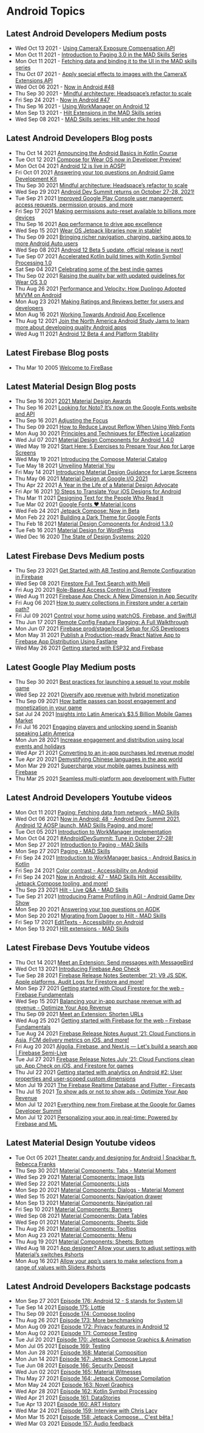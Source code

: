 # Android Topics

## Latest Android Developers Medium posts
<!-- ANDROID_DEVS_MEDIUM:START -->
- Wed Oct 13 2021 - [Using CameraX Exposure Compensation API](https://medium.com/androiddevelopers/using-camerax-exposure-compensation-api-11fd75785bf?source=rss----95b274b437c2---4)
- Mon Oct 11 2021 - [Introduction to Paging 3.0 in the MAD Skills Series](https://medium.com/androiddevelopers/introduction-to-paging-3-0-in-the-mad-skills-series-648f77231121?source=rss----95b274b437c2---4)
- Mon Oct 11 2021 - [Fetching data and binding it to the UI in the MAD skills series](https://medium.com/androiddevelopers/fetching-data-and-binding-it-to-the-ui-in-the-mad-skills-series-cea89868b3e1?source=rss----95b274b437c2---4)
- Thu Oct 07 2021 - [Apply special effects to images with the CameraX Extensions API](https://medium.com/androiddevelopers/apply-special-effects-to-images-with-the-camerax-extensions-api-d1a169b803d3?source=rss----95b274b437c2---4)
- Wed Oct 06 2021 - [Now in Android #48](https://medium.com/androiddevelopers/now-in-android-48-c499493bb83?source=rss----95b274b437c2---4)
- Thu Sep 30 2021 - [Mindful architecture: Headspace’s refactor to scale](https://medium.com/androiddevelopers/mindful-architecture-headspaces-refactor-to-scale-7da31df5670e?source=rss----95b274b437c2---4)
- Fri Sep 24 2021 - [Now in Android #47](https://medium.com/androiddevelopers/now-in-android-47-457f6e7d21?source=rss----95b274b437c2---4)
- Thu Sep 16 2021 - [Using WorkManager on Android 12](https://medium.com/androiddevelopers/using-workmanager-on-android-12-f7d483ca0ecb?source=rss----95b274b437c2---4)
- Mon Sep 13 2021 - [Hilt Extensions in the MAD Skills series](https://medium.com/androiddevelopers/hilt-extensions-in-the-mad-skills-series-f2ed6fcba5fe?source=rss----95b274b437c2---4)
- Wed Sep 08 2021 - [MAD Skills series: Hilt under the hood](https://medium.com/androiddevelopers/mad-skills-series-hilt-under-the-hood-9d89ee227059?source=rss----95b274b437c2---4)<!-- ANDROID_DEVS_MEDIUM:END -->

## Latest Android Developers Blog posts
<!-- ANDROID_DEVS_BLOG:START -->
- Thu Oct 14 2021 [Announcing the Android Basics in Kotlin Course](http://feedproxy.google.com/~r/blogspot/hsDu/~3/tm4XhtCw7eI/announcing-android-basics-in-kotlin.html)
- Tue Oct 12 2021 [Compose for Wear OS now in Developer Preview!](http://feedproxy.google.com/~r/blogspot/hsDu/~3/gYsJxta95NM/compose-for-wear-os-now-in-developer.html)
- Mon Oct 04 2021 [Android 12 is live in AOSP!](http://feedproxy.google.com/~r/blogspot/hsDu/~3/K3bnq_uOlVQ/android-12-is-live-in-aosp.html)
- Fri Oct 01 2021 [Answering your top questions on Android Game Development Kit](http://feedproxy.google.com/~r/blogspot/hsDu/~3/C75fXVqrVl8/answering-your-top-questions-on-android.html)
- Thu Sep 30 2021 [Mindful architecture: Headspace’s refactor to scale](http://feedproxy.google.com/~r/blogspot/hsDu/~3/HnEwXuDiRjw/investing-in-app-excellence-headspaces.html)
- Wed Sep 29 2021 [Android Dev Summit returns on October 27-28, 2021!](http://feedproxy.google.com/~r/blogspot/hsDu/~3/lQSiELCav20/android-dev-summit.html)
- Tue Sep 21 2021 [Improved Google Play Console user management: access requests, permission groups, and more](http://feedproxy.google.com/~r/blogspot/hsDu/~3/z5wHt1cw-zI/improved-google-play-console-user.html)
- Fri Sep 17 2021 [Making permissions auto-reset available to billions more devices](http://feedproxy.google.com/~r/blogspot/hsDu/~3/Ag2YKXjLKIY/making-permissions-auto-reset-available.html)
- Thu Sep 16 2021 [App performance to drive app excellence](http://feedproxy.google.com/~r/blogspot/hsDu/~3/9ZFoVuRx7lc/app-performance-to-drive-app-excellence.html)
- Wed Sep 15 2021 [Wear OS Jetpack libraries now in stable!](http://feedproxy.google.com/~r/blogspot/hsDu/~3/r0d45IKL0sY/wear-os-jetpack-libraries-now-in-stable.html)
- Thu Sep 09 2021 [Bringing richer navigation, charging, parking apps to more Android Auto users](http://feedproxy.google.com/~r/blogspot/hsDu/~3/Yo1Rddxq71Y/bringing-richer-navigation-charging.html)
- Wed Sep 08 2021 [Android 12 Beta 5 update, official release is next!](http://feedproxy.google.com/~r/blogspot/hsDu/~3/6_hBUxx3aTE/android12beta5.html)
- Tue Sep 07 2021 [Accelerated Kotlin build times with Kotlin Symbol Processing 1.0](http://feedproxy.google.com/~r/blogspot/hsDu/~3/SqxZTba7cmM/accelerated-kotlin-build-times-with.html)
- Sat Sep 04 2021 [Celebrating some of the best indie games](http://feedproxy.google.com/~r/blogspot/hsDu/~3/Y690gWR3Vgo/celebrating-some-of-best-indie-games.html)
- Thu Sep 02 2021 [Raising the quality bar with updated guidelines for Wear OS 3.0](http://feedproxy.google.com/~r/blogspot/hsDu/~3/XIX3urgY-DE/wear-os-3-update.html)
- Thu Aug 26 2021 [Performance and Velocity: How Duolingo Adopted MVVM on Android](http://feedproxy.google.com/~r/blogspot/hsDu/~3/KzRKyJk4FvI/android-app-excellence-duolingo.html)
- Mon Aug 23 2021 [Making Ratings and Reviews better for users and developers](http://feedproxy.google.com/~r/blogspot/hsDu/~3/bShh_iQlbWg/making-ratings-and-reviews-better-for.html)
- Mon Aug 16 2021 [Working Towards Android App Excellence](http://feedproxy.google.com/~r/blogspot/hsDu/~3/IYp8KNoXFfw/working-towards-android-app-excellence.html)
- Thu Aug 12 2021 [Join the North America Android Study Jams to learn more about developing quality Android apps](http://feedproxy.google.com/~r/blogspot/hsDu/~3/71EicoXBHMM/join-north-america-android-study-jams-to-learn-more-about-developing-quality-Android-apps.html)
- Wed Aug 11 2021 [Android 12 Beta 4 and Platform Stability](http://feedproxy.google.com/~r/blogspot/hsDu/~3/coSgZu1PvMY/android-12-beta-4-and-platform-stability.html)<!-- ANDROID_DEVS_BLOG:END -->

## Latest Firebase Blog posts
<!-- FIREBASE_BLOG:START -->
- Thu Mar 10 2005 [Welcome to FireBase](https://firebase.blogspot.com/2005/03/welcome-to-firebase.html)<!-- FIREBASE_BLOG:END -->

## Latest Material Design Blog posts
<!-- MATERIAL_DESIGN_BLOG:START -->
- Thu Sep 16 2021 [2021 Material Design Awards](https://material.io/blog/material-design-awards-2021)
- Thu Sep 16 2021 [Looking for Noto? It’s now on the Google Fonts website and API](https://material.io/blog/noto-announcement)
- Thu Sep 16 2021 [Adjusting the Focus](https://material.io/blog/inclusive-imagery-at-google)
- Thu Sep 09 2021 [How to Reduce Layout Reflow When Using Web Fonts](https://material.io/blog/reduce-reflow-with-web-fonts)
- Mon Aug 30 2021 [Principles and Techniques for Effective Localization](https://material.io/blog/localization-principles-techniques)
- Wed Jul 07 2021 [Material Design Components for Android 1.4.0](https://material.io/blog/android-stable-release-1-4)
- Wed May 19 2021 [Start Here: 5 Exercises to Prepare Your App for Large Screens](https://material.io/blog/5-steps-large-screen-apps)
- Wed May 19 2021 [Introducing the Compose Material Catalog](https://material.io/blog/jetpack-compose-catalog)
- Tue May 18 2021 [Unveiling Material You](https://material.io/blog/announcing-material-you)
- Fri May 14 2021 [Introducing Material Design Guidance for Large Screens](https://material.io/blog/material-design-for-large-screens)
- Thu May 06 2021 [Material Design at Google I/O 2021](https://material.io/blog/material-google-io21)
- Thu Apr 22 2021 [A Year in the Life of a Material Design Advocate](https://material.io/blog/year-in-the-life-material-design-advocate)
- Fri Apr 16 2021 [10 Steps to Translate Your iOS Designs for Android](https://material.io/blog/ten-steps-ios-android-design)
- Thu Mar 11 2021 [Designing Text for the People Who Read It](https://material.io/blog/designing-text-visual-acuity-research)
- Tue Mar 02 2021 [Google Fonts ❤️ Material Icons](https://material.io/blog/google-fonts-material-icons)
- Wed Feb 24 2021 [Jetpack Compose: Now in Beta](https://material.io/blog/jetpack-compose-beta)
- Mon Feb 22 2021 [Building a Dark Theme for Google Fonts](https://material.io/blog/google-fonts-dark-theme)
- Thu Feb 18 2021 [Material Design Components for Android 1.3.0](https://material.io/blog/android-stable-release-1-3-0)
- Tue Feb 16 2021 [Material Design for WordPress](https://material.io/blog/material-design-wordpress-plugin)
- Wed Dec 16 2020 [The State of Design Systems: 2020](https://material.io/blog/research-state-of-design-systems-2020)<!-- MATERIAL_DESIGN_BLOG:END -->

## Latest Firebase Devs Medium posts
<!-- FIREBASE_DEVS_MEDIUM:START -->
- Thu Sep 23 2021 [Get Started with AB Testing and Remote Configuration in Firebase](https://medium.com/firebase-developers/get-started-with-ab-testing-and-remote-configuration-in-firebase-3dea904e8ac2?source=rss----8e8b7dc6774d---4)
- Wed Sep 08 2021 [Firestore Full Text Search with Meili](https://medium.com/firebase-developers/firestore-full-text-search-with-meili-b452e41e539c?source=rss----8e8b7dc6774d---4)
- Fri Aug 20 2021 [Role-Based Access Control in Cloud Firestore](https://medium.com/firebase-developers/role-based-access-in-firebase-firestore-firestore-rules-6d36cded1b15?source=rss----8e8b7dc6774d---4)
- Wed Aug 11 2021 [Firebase App Check: A New Dimension in App Security](https://medium.com/firebase-developers/firebase-app-check-a-new-dimension-in-app-security-96c807978ae?source=rss----8e8b7dc6774d---4)
- Fri Aug 06 2021 [How to query collections in Firestore under a certain path?](https://medium.com/firebase-developers/how-to-query-collections-in-firestore-under-a-certain-path-6a0d686cebd2?source=rss----8e8b7dc6774d---4)
- Fri Jul 09 2021 [Control your home using watchOS, Firebase, and SwiftUI](https://medium.com/firebase-developers/building-your-first-iot-apple-watchos-app-using-firebase-and-swiftui-42c202525264?source=rss----8e8b7dc6774d---4)
- Thu Jun 17 2021 [Remote Config Feature Flagging: A Full Walkthrough](https://medium.com/firebase-developers/remote-config-feature-flagging-a-full-walkthrough-9b2f2188bb47?source=rss----8e8b7dc6774d---4)
- Mon Jun 07 2021 [Firebase prod/stage/local Setup for iOS Developers](https://medium.com/firebase-developers/firebase-prod-stage-local-setup-for-ios-developers-cbfd230b1446?source=rss----8e8b7dc6774d---4)
- Mon May 31 2021 [Publish a Production-ready React Native App to Firebase App Distribution Using Fastlane](https://medium.com/firebase-developers/series-publish-a-production-ready-react-native-app-to-firebase-app-distribution-using-fastlane-c68f39eb3d93?source=rss----8e8b7dc6774d---4)
- Wed May 26 2021 [Getting started with ESP32 and Firebase](https://medium.com/firebase-developers/getting-started-with-esp32-and-firebase-1e7f19f63401?source=rss----8e8b7dc6774d---4)<!-- FIREBASE_DEVS_MEDIUM:END -->


## Latest Google Play Medium posts
<!-- GOOGLE_PLAY_MEDIUM:START -->
- Thu Sep 30 2021 [Best practices for launching a sequel to your mobile game](https://medium.com/googleplaydev/best-practices-for-launching-a-sequel-to-your-mobile-game-1e2d9eed4ff4?source=rss----1f8baa23933d---4)
- Wed Sep 22 2021 [Diversify app revenue with hybrid monetization](https://medium.com/googleplaydev/diversify-app-revenue-with-hybrid-monetization-2fdb3e4dccc4?source=rss----1f8baa23933d---4)
- Thu Sep 09 2021 [How battle passes can boost engagement and monetization in your game](https://medium.com/googleplaydev/how-battle-passes-can-boost-engagement-and-monetization-in-your-game-d296dee6ddf8?source=rss----1f8baa23933d---4)
- Sat Jul 24 2021 [Insights into Latin America’s $3.5 Billion Mobile Games Market](https://medium.com/googleplaydev/insights-into-latin-americas-3-5-efda3b6d7917?source=rss----1f8baa23933d---4)
- Fri Jul 16 2021 [Engaging players and unlocking spend in Spanish speaking Latin America](https://medium.com/googleplaydev/engaging-players-and-unlocking-spend-in-spanish-speaking-latin-america-1cfef4ac08b?source=rss----1f8baa23933d---4)
- Mon Jun 28 2021 [Increase engagement and distribution using local events and holidays](https://medium.com/googleplaydev/increase-engagement-and-distribution-using-local-events-and-holidays-422d58c0f83e?source=rss----1f8baa23933d---4)
- Wed Apr 21 2021 [Converting to an in-app purchases led revenue model](https://medium.com/googleplaydev/converting-to-an-in-app-purchases-led-revenue-model-d0ce06f3f839?source=rss----1f8baa23933d---4)
- Tue Apr 20 2021 [Demystifying Chinese languages in the app world](https://medium.com/googleplaydev/demystifying-chinese-languages-in-the-app-world-b2a4e7dd1276?source=rss----1f8baa23933d---4)
- Mon Mar 29 2021 [Supercharge your mobile games business with Firebase](https://medium.com/googleplaydev/supercharge-your-mobile-games-business-with-firebase-7ad5d208025d?source=rss----1f8baa23933d---4)
- Thu Mar 25 2021 [Seamless multi-platform app development with Flutter](https://medium.com/googleplaydev/seamless-multi-platform-app-development-with-flutter-ea0e8003b0f9?source=rss----1f8baa23933d---4)<!-- GOOGLE_PLAY_MEDIUM:END -->

## Latest Android Developers Youtube videos
<!-- ANDROID_YOUTUBE:START -->
- Mon Oct 11 2021 [Paging: Fetching data from network - MAD Skills](https://www.youtube.com/watch?v=C0H54K63Lww)
- Wed Oct 06 2021 [Now in Android: 48 - Android Dev Summit 2021, Android 12 AOSP launch, MAD Skills Paging, and more!](https://www.youtube.com/watch?v=GSAl8-AkpLU)
- Tue Oct 05 2021 [Introduction to WorkManager implementation](https://www.youtube.com/watch?v=UOoDt1El1f4)
- Mon Oct 04 2021 [#AndroidDevSummit: Tune in October 27-28!](https://www.youtube.com/watch?v=-bcBMQSxOqc)
- Mon Sep 27 2021 [Introduction to Paging - MAD Skills](https://www.youtube.com/watch?v=WfRe87SfcUc)
- Mon Sep 27 2021 [Paging - MAD Skills](https://www.youtube.com/watch?v=Pw-jhS-ucYA)
- Fri Sep 24 2021 [Introduction to WorkManager basics - Android Basics in Kotlin](https://www.youtube.com/watch?v=YOZCm2Qk_4o)
- Fri Sep 24 2021 [Color contrast - Accessibility on Android](https://www.youtube.com/watch?v=RHHpljSTDxA)
- Fri Sep 24 2021 [Now in Android: 47 - MAD Skills Hilt, Accessibility, Jetpack Compose tooling, and more!](https://www.youtube.com/watch?v=WWMwo9klnxI)
- Thu Sep 23 2021 [Hilt - Live Q&A  - MAD Skills](https://www.youtube.com/watch?v=i27aNF-kYR4)
- Tue Sep 21 2021 [Introducing Frame Profiling in AGI - Android Game Dev Show](https://www.youtube.com/watch?v=JPd5gc0mSps)
- Mon Sep 20 2021 [Answering your top questions on AGDK](https://www.youtube.com/watch?v=pqQby4b35aM)
- Mon Sep 20 2021 [Migrating from Dagger to Hilt - MAD Skills](https://www.youtube.com/watch?v=Xt1_3Nq4lD0)
- Fri Sep 17 2021 [EditTexts - Accessibility on Android](https://www.youtube.com/watch?v=Pjzjs3kB0JA)
- Mon Sep 13 2021 [Hilt extensions - MAD Skills](https://www.youtube.com/watch?v=53higH5LIBs)<!-- ANDROID_YOUTUBE:END -->

## Latest Firebase Devs Youtube videos
<!-- FIREBASE_YOUTUBE:START -->
- Thu Oct 14 2021 [Meet an Extension: Send messages with MessageBird](https://www.youtube.com/watch?v=VhV0j4XytoQ)
- Wed Oct 13 2021 [Introducing Firebase App Check](https://www.youtube.com/watch?v=6nPXQibopYQ)
- Tue Sep 28 2021 [Firebase Release Notes September ‘21: V9 JS SDK, Apple platforms, Audit Logs for Firestore and more!](https://www.youtube.com/watch?v=FaDPFMTd9MM)
- Mon Sep 27 2021 [Getting started with Cloud Firestore for the web – Firebase Fundamentals](https://www.youtube.com/watch?v=BjtxPj6jRM8)
- Wed Sep 15 2021 [Balancing your in-app purchase revenue with ad revenue - Optimize Your App Revenue](https://www.youtube.com/watch?v=ziFk22lSfdA)
- Thu Sep 09 2021 [Meet an Extension: Shorten URLs](https://www.youtube.com/watch?v=RbEHaiJYueA)
- Wed Aug 25 2021 [Getting started with Firebase for the web – Firebase Fundamentals](https://www.youtube.com/watch?v=rQvOAnNvcNQ)
- Tue Aug 24 2021 [Firebase Release Notes August ‘21: Cloud Functions in Asia, FCM delivery metrics on iOS, and more!](https://www.youtube.com/watch?v=2CEdYN9NVnU)
- Fri Aug 20 2021 [Algolia, Firebase, and Next.js — Let's build a search app | Firebase Semi-Live](https://www.youtube.com/watch?v=ZNVAPpTpKpk)
- Tue Jul 27 2021 [Firebase Release Notes July ‘21: Cloud Functions clean up, App Check on iOS, and Firestore for games](https://www.youtube.com/watch?v=aHaI0jZ5rwM)
- Thu Jul 22 2021 [Getting started with analytics on Android #2: User properties and user-scoped custom dimensions](https://www.youtube.com/watch?v=DPWlIhiV2Jw)
- Mon Jul 19 2021 [The Firebase Realtime Database and Flutter - Firecasts](https://www.youtube.com/watch?v=sXBJZD0fBa4)
- Thu Jul 15 2021 [To show ads or not to show ads - Optimize Your App Revenue](https://www.youtube.com/watch?v=0VjRPyyLJWw)
- Mon Jul 12 2021 [Everything new from Firebase at the Google for Games Developer Summit](https://www.youtube.com/watch?v=0CRSMifCSj0)
- Mon Jul 12 2021 [Personalizing your app in real-time: Powered by Firebase and ML](https://www.youtube.com/watch?v=DKdwHp2coXM)<!-- FIREBASE_YOUTUBE:END -->

## Latest Material Design Youtube videos
<!-- MATERIAL_DESIGN_YOUTUBE:START -->
- Tue Oct 05 2021 [Theater candy and designing for Android | Snackbar ft. Rebecca Franks](https://www.youtube.com/watch?v=Du6AdFUjy1A)
- Thu Sep 30 2021 [Material Components: Tabs - Material Moment](https://www.youtube.com/watch?v=kmg5xA1HE08)
- Wed Sep 29 2021 [Material Components: Image lists](https://www.youtube.com/watch?v=VFL8yud3eVU)
- Wed Sep 22 2021 [Material Components: Lists](https://www.youtube.com/watch?v=8EnHWzJyHIU)
- Mon Sep 20 2021 [Material Components: Dialogs - Material Moment](https://www.youtube.com/watch?v=H6SFTWGcHR8)
- Wed Sep 15 2021 [Material Components: Navigation drawer](https://www.youtube.com/watch?v=oOKJwoAMJ1w)
- Mon Sep 13 2021 [Material Components: Navigation rail](https://www.youtube.com/watch?v=z1N-xRpEBVk)
- Fri Sep 10 2021 [Material Components: Banners](https://www.youtube.com/watch?v=HO-I4TmziKQ)
- Wed Sep 08 2021 [Material Components: Data Tables](https://www.youtube.com/watch?v=t00Ibel1IoI)
- Wed Sep 01 2021 [Material Components: Sheets: Side](https://www.youtube.com/watch?v=x47LktkpH5g)
- Thu Aug 26 2021 [Material Components: Tooltips](https://www.youtube.com/watch?v=o44CcQFfX34)
- Mon Aug 23 2021 [Material Components: Menu](https://www.youtube.com/watch?v=7s5v-cW9lUY)
- Thu Aug 19 2021 [Material Components: Sheets: Bottom](https://www.youtube.com/watch?v=v4frprCy5Ho)
- Wed Aug 18 2021 [App designer? Allow your users to adjust settings with Material’s switches #shorts](https://www.youtube.com/watch?v=sJSlbzKZxKA)
- Mon Aug 16 2021 [Allow your app’s users to make selections from a range of values with Sliders #shorts](https://www.youtube.com/watch?v=5_v9V8x_Puo)<!-- MATERIAL_DESIGN_YOUTUBE:END -->

## Latest Android Developers Backstage podcasts
<!-- ANDROID_DEVS_BACKSTAGE:START -->
- Mon Sep 27 2021 [Episode 176: Android 12 - S stands for System UI](http://adbackstage.googledevelopers.libsynpro.com/episode-176-android-12-s-stands-for-system-ui)
- Tue Sep 14 2021 [Episode 175: Lottie](http://adbackstage.googledevelopers.libsynpro.com/episode-175-lottie)
- Thu Sep 09 2021 [Episode 174: Compose tooling](http://adbackstage.googledevelopers.libsynpro.com/episode-174-compose-tooling)
- Thu Aug 26 2021 [Episode 173: More benchmarking](http://adbackstage.googledevelopers.libsynpro.com/episode-173-more-benchmarking)
- Mon Aug 09 2021 [Episode 172: Privacy features in Android 12](http://adbackstage.googledevelopers.libsynpro.com/episode-172-privacy-features-in-android-12)
- Mon Aug 02 2021 [Episode 171: Compose Testing](http://adbackstage.googledevelopers.libsynpro.com/episode-171-compose-testing)
- Tue Jul 20 2021 [Episode 170: Jetpack Compose Graphics & Animation](http://adbackstage.googledevelopers.libsynpro.com/episode-170-jetpack-compose-graphics-animation)
- Mon Jul 05 2021 [Episode 169: Testing](http://adbackstage.googledevelopers.libsynpro.com/episode-169-testing)
- Mon Jun 28 2021 [Episode 168: Material Composition](http://adbackstage.googledevelopers.libsynpro.com/episode-168-material-composition)
- Mon Jun 14 2021 [Episode 167: Jetpack Compose Layout](http://adbackstage.googledevelopers.libsynpro.com/episode-167-jetpack-compose-layout)
- Tue Jun 08 2021 [Episode 166: Security Deposit](http://adbackstage.googledevelopers.libsynpro.com/episode-166-security-deposit)
- Wed Jun 02 2021 [Episode 165: Material Witnesses](http://adbackstage.googledevelopers.libsynpro.com/episode-165-material-witnesses)
- Thu May 27 2021 [Episode 164: Jetpack Compose Compilation](http://adbackstage.googledevelopers.libsynpro.com/episode-164-jetpack-compose-compilation)
- Mon May 24 2021 [Episode 163: Novel Graphics](http://adbackstage.googledevelopers.libsynpro.com/episode-163-novel-graphics)
- Wed Apr 28 2021 [Episode 162: Kotlin Symbol Processing](http://adbackstage.googledevelopers.libsynpro.com/episode-162-kotlin-symbol-processing)
- Wed Apr 21 2021 [Episode 161: DataStories](http://adbackstage.googledevelopers.libsynpro.com/episode-161-datastories)
- Tue Apr 13 2021 [Episode 160: ART History](http://adbackstage.googledevelopers.libsynpro.com/episode-160-art-history)
- Wed Mar 24 2021 [Episode 159: Interview with Chris Lacy](http://adbackstage.googledevelopers.libsynpro.com/episode-159-interview-with-chris-lacy)
- Mon Mar 15 2021 [Episode 158: Jetpack Compose... C'est bêta !](https://traffic.libsyn.com/secure/adbackstage/ADB2015820Jetpack20Compose20Beta.mp3)
- Wed Mar 03 2021 [Episode 157: Audio feedback](https://traffic.libsyn.com/secure/adbackstage/ADB2015720Audio20feedback.mp3)<!-- ANDROID_DEVS_BACKSTAGE:END -->


